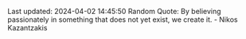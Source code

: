 Last updated: 2024-04-02 14:45:50
Random Quote: By believing passionately in something that does not yet exist, we create it. - Nikos Kazantzakis